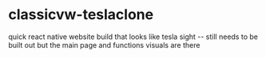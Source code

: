 # classicvw-teslaclone
quick react native website build that looks like tesla sight -- still needs to be built out but the main page and functions visuals are there

